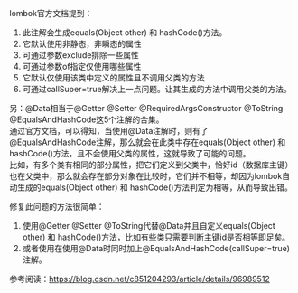 lombok官方文档提到：
1. 此注解会生成equals(Object other) 和 hashCode()方法。  
2. 它默认使用非静态，非瞬态的属性  
3. 可通过参数exclude排除一些属性  
4. 可通过参数of指定仅使用哪些属性  
5. 它默认仅使用该类中定义的属性且不调用父类的方法  
6. 可通过callSuper=true解决上一点问题。让其生成的方法中调用父类的方法。  



另：@Data相当于@Getter @Setter @RequiredArgsConstructor @ToString @EqualsAndHashCode这5个注解的合集。  
通过官方文档，可以得知，当使用@Data注解时，则有了@EqualsAndHashCode注解，那么就会在此类中存在equals(Object other) 和 hashCode()方法，且不会使用父类的属性，这就导致了可能的问题。  
比如，有多个类有相同的部分属性，把它们定义到父类中，恰好id（数据库主键）也在父类中，那么就会存在部分对象在比较时，它们并不相等，却因为lombok自动生成的equals(Object other) 和 hashCode()方法判定为相等，从而导致出错。  



修复此问题的方法很简单：  
1. 使用@Getter @Setter @ToString代替@Data并且自定义equals(Object other) 和 hashCode()方法，比如有些类只需要判断主键id是否相等即足矣。  
2. 或者使用在使用@Data时同时加上@EqualsAndHashCode(callSuper=true)注解。  


参考阅读：https://blog.csdn.net/c851204293/article/details/96989512  
